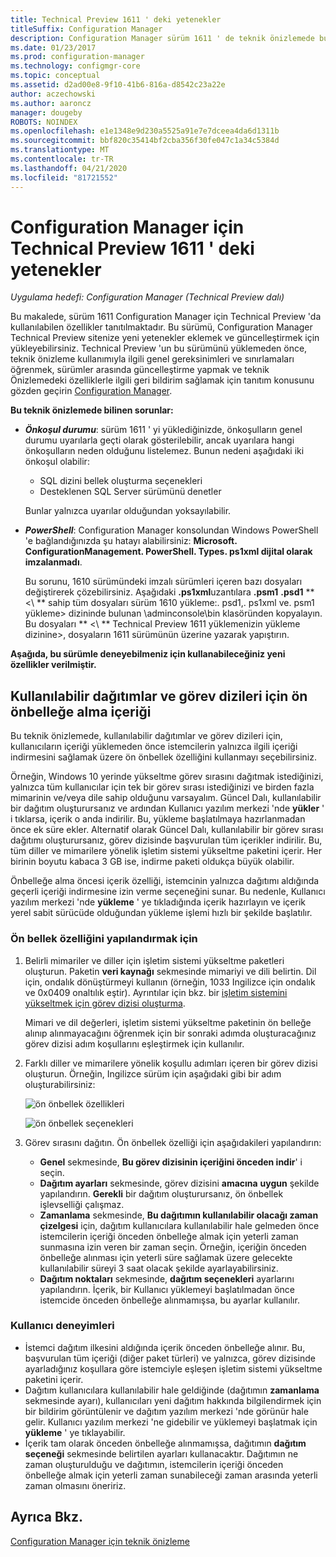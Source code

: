 ```yaml
---
title: Technical Preview 1611 ' deki yetenekler
titleSuffix: Configuration Manager
description: Configuration Manager sürüm 1611 ' de teknik önizlemede bulunan özellikler hakkında bilgi edinin.
ms.date: 01/23/2017
ms.prod: configuration-manager
ms.technology: configmgr-core
ms.topic: conceptual
ms.assetid: d2ad00e8-9f10-41b6-816a-d8542c23a22e
author: aczechowski
ms.author: aaroncz
manager: dougeby
ROBOTS: NOINDEX
ms.openlocfilehash: e1e1348e9d230a5525a91e7e7dceea4da6d1311b
ms.sourcegitcommit: bbf820c35414bf2cba356f30fe047c1a34c5384d
ms.translationtype: MT
ms.contentlocale: tr-TR
ms.lasthandoff: 04/21/2020
ms.locfileid: "81721552"
---
```

# <a name="capabilities-in-technical-preview-1611-for-configuration-manager"></a>Configuration Manager için Technical Preview 1611 ' deki yetenekler

*Uygulama hedefi: Configuration Manager (Technical Preview dalı)*



Bu makalede, sürüm 1611 Configuration Manager için Technical Preview 'da kullanılabilen özellikler tanıtılmaktadır. Bu sürümü, Configuration Manager Technical Preview sitenize yeni yetenekler eklemek ve güncelleştirmek için yükleyebilirsiniz. Technical Preview 'un bu sürümünü yüklemeden önce, teknik önizleme kullanımıyla ilgili genel gereksinimleri ve sınırlamaları öğrenmek, sürümler arasında güncelleştirme yapmak ve teknik Önizlemedeki özelliklerle ilgili geri bildirim sağlamak için tanıtım konusunu gözden geçirin [Configuration Manager](../../core/get-started/technical-preview.md).    

**Bu teknik önizlemede bilinen sorunlar:**   
- ***Önkoşul durumu***: sürüm 1611 ' yi yüklediğinizde, önkoşulların genel durumu uyarılarla geçti olarak gösterilebilir, ancak uyarılara hangi önkoşulların neden olduğunu listelemez. Bunun nedeni aşağıdaki iki önkoşul olabilir:
  - SQL dizini bellek oluşturma seçenekleri
  - Desteklenen SQL Server sürümünü denetler  

  Bunlar yalnızca uyarılar olduğundan yoksayılabilir.

- ***PowerShell***: Configuration Manager konsolundan Windows PowerShell 'e bağlandığınızda şu hatayı alabilirsiniz: **Microsoft. ConfigurationManagement. PowerShell. Types. ps1xml dijital olarak imzalanmadı**.  

   Bu sorunu, 1610 sürümündeki imzalı sürümleri içeren bazı dosyaları değiştirerek çözebilirsiniz. Aşağıdaki **.ps1xml**uzantılara **.psm1** **.psd1** ** &lt;\\ ** sahip tüm dosyaları sürüm 1610 yükleme:. psd1,. ps1xml ve. psm1 yükleme> dizininde bulunan \adminconsole\bin klasöründen kopyalayın. Bu dosyaları ** &lt;\\ ** Technical Preview 1611 yüklemenizin yükleme dizinine>, dosyaların 1611 sürümünün üzerine yazarak yapıştırın.


**Aşağıda, bu sürümle deneyebilmeniz için kullanabileceğiniz yeni özellikler verilmiştir.**  

## <a name="pre-cache-content-for-available-deployments-and-task-sequences"></a>Kullanılabilir dağıtımlar ve görev dizileri için ön önbelleğe alma içeriği
Bu teknik önizlemede, kullanılabilir dağıtımlar ve görev dizileri için, kullanıcıların içeriği yüklemeden önce istemcilerin yalnızca ilgili içeriği indirmesini sağlamak üzere ön önbellek özelliğini kullanmayı seçebilirsiniz.

Örneğin, Windows 10 yerinde yükseltme görev sırasını dağıtmak istediğinizi, yalnızca tüm kullanıcılar için tek bir görev sırası istediğinizi ve birden fazla mimarinin ve/veya dile sahip olduğunu varsayalım. Güncel Dalı, kullanılabilir bir dağıtım oluşturursanız ve ardından Kullanıcı yazılım merkezi 'nde **yükler** ' i tıklarsa, içerik o anda indirilir. Bu, yükleme başlatılmaya hazırlanmadan önce ek süre ekler. Alternatif olarak Güncel Dalı, kullanılabilir bir görev sırası dağıtımı oluşturursanız, görev dizisinde başvurulan tüm içerikler indirilir. Bu, tüm diller ve mimarilere yönelik işletim sistemi yükseltme paketini içerir. Her birinin boyutu kabaca 3 GB ise, indirme paketi oldukça büyük olabilir.

Önbelleğe alma öncesi içerik özelliği, istemcinin yalnızca dağıtımı aldığında geçerli içeriği indirmesine izin verme seçeneğini sunar. Bu nedenle, Kullanıcı yazılım merkezi 'nde **yükleme** ' ye tıkladığında içerik hazırlayın ve içerik yerel sabit sürücüde olduğundan yükleme işlemi hızlı bir şekilde başlatılır.

### <a name="to-configure-the-pre-cache-feature"></a>Ön bellek özelliğini yapılandırmak için

1. Belirli mimariler ve diller için işletim sistemi yükseltme paketleri oluşturun. Paketin **veri kaynağı** sekmesinde mimariyi ve dili belirtin. Dil için, ondalık dönüştürmeyi kullanın (örneğin, 1033 Ingilizce için ondalık ve 0x0409 onaltılık eştir). Ayrıntılar için bkz. bir [işletim sistemini yükseltmek için görev dizisi oluşturma](../../osd/deploy-use/create-a-task-sequence-to-upgrade-an-operating-system.md).

    Mimari ve dil değerleri, işletim sistemi yükseltme paketinin ön belleğe alınıp alınmayacağını öğrenmek için bir sonraki adımda oluşturacağınız görev dizisi adım koşullarını eşleştirmek için kullanılır.
2. Farklı diller ve mimarilere yönelik koşullu adımları içeren bir görev dizisi oluşturun. Örneğin, Ingilizce sürüm için aşağıdaki gibi bir adım oluşturabilirsiniz:

    ![ön önbellek özellikleri](media/precacheproperties2.png)

    ![ön önbellek seçenekleri](media/precacheoptions2.png)  

3. Görev sırasını dağıtın. Ön önbellek özelliği için aşağıdakileri yapılandırın:
    - **Genel** sekmesinde, **Bu görev dizisinin içeriğini önceden indir**' i seçin.
    - **Dağıtım ayarları** sekmesinde, görev dizisini **amacına** **uygun** şekilde yapılandırın. **Gerekli** bir dağıtım oluşturursanız, ön önbellek işlevselliği çalışmaz.
    - **Zamanlama** sekmesinde, **Bu dağıtımın kullanılabilir olacağı zaman çizelgesi** için, dağıtım kullanıcılara kullanılabilir hale gelmeden önce istemcilerin içeriği önceden önbelleğe almak için yeterli zaman sunmasına izin veren bir zaman seçin. Örneğin, içeriğin önceden önbelleğe alınması için yeterli süre sağlamak üzere gelecekte kullanılabilir süreyi 3 saat olacak şekilde ayarlayabilirsiniz.  
    - **Dağıtım noktaları** sekmesinde, **dağıtım seçenekleri** ayarlarını yapılandırın. İçerik, bir Kullanıcı yüklemeyi başlatılmadan önce istemcide önceden önbelleğe alınmamışsa, bu ayarlar kullanılır.


### <a name="user-experience"></a>Kullanıcı deneyimleri
- İstemci dağıtım ilkesini aldığında içerik önceden önbelleğe alınır. Bu, başvurulan tüm içeriği (diğer paket türleri) ve yalnızca, görev dizisinde ayarladığınız koşullara göre istemciyle eşleşen işletim sistemi yükseltme paketini içerir.
- Dağıtım kullanıcılara kullanılabilir hale geldiğinde (dağıtımın **zamanlama** sekmesinde ayarı), kullanıcıları yeni dağıtım hakkında bilgilendirmek için bir bildirim görüntülenir ve dağıtım yazılım merkezi 'nde görünür hale gelir. Kullanıcı yazılım merkezi 'ne gidebilir ve yüklemeyi başlatmak için **yükleme** ' ye tıklayabilir.
- İçerik tam olarak önceden önbelleğe alınmamışsa, dağıtımın **dağıtım seçeneği** sekmesinde belirtilen ayarları kullanacaktır. Dağıtımın ne zaman oluşturulduğu ve dağıtımın, istemcilerin içeriği önceden önbelleğe almak için yeterli zaman sunabileceği zaman arasında yeterli zaman olmasını öneririz.


## <a name="see-also"></a>Ayrıca Bkz.
[Configuration Manager için teknik önizleme](../../core/get-started/technical-preview.md)
